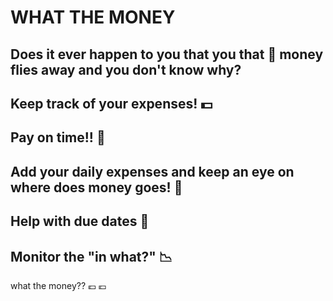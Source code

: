 # WHAT THE MONEY #
## Does it ever happen to you that you that :money_with_wings: money flies away and you don't know why?
## Keep track of your expenses!  :dollar:
## Pay on time!!  :calendar:
## Add your daily expenses and keep an eye on where does money goes!  :page_with_curl:
## Help with due dates 	 :email:
## Monitor the "in what?" :chart_with_downwards_trend: 

what the money?? 💶 :euro:

